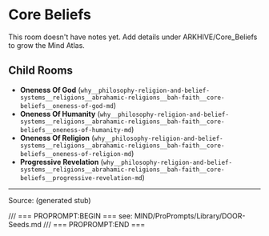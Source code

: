 # Core Beliefs

This room doesn't have notes yet. Add details under ARKHIVE/Core_Beliefs to grow the Mind Atlas.

## Child Rooms
- **Oneness Of God** (`why__philosophy-religion-and-belief-systems__religions__abrahamic-religions__bah-faith__core-beliefs__oneness-of-god-md`)
- **Oneness Of Humanity** (`why__philosophy-religion-and-belief-systems__religions__abrahamic-religions__bah-faith__core-beliefs__oneness-of-humanity-md`)
- **Oneness Of Religion** (`why__philosophy-religion-and-belief-systems__religions__abrahamic-religions__bah-faith__core-beliefs__oneness-of-religion-md`)
- **Progressive Revelation** (`why__philosophy-religion-and-belief-systems__religions__abrahamic-religions__bah-faith__core-beliefs__progressive-revelation-md`)

---
Source: (generated stub)

/// === PROPROMPT:BEGIN ===
see: MIND/ProPrompts/Library/DOOR-Seeds.md
/// === PROPROMPT:END ===
